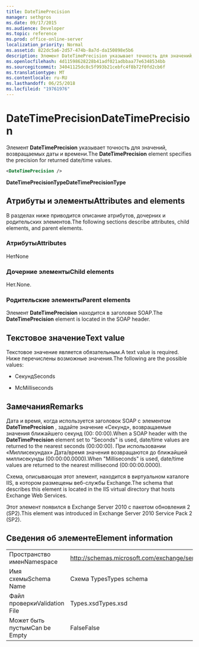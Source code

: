 ```yaml
---
title: DateTimePrecision
manager: sethgros
ms.date: 09/17/2015
ms.audience: Developer
ms.topic: reference
ms.prod: office-online-server
localization_priority: Normal
ms.assetid: 822dc5a6-2d57-474b-8a7d-da150898e5b6
description: Элемент DateTimePrecision указывает точность для значений, возвращаемых даты и времени.
ms.openlocfilehash: 4d11598628228b41adf021adbbaa77e6348534bb
ms.sourcegitcommit: 34041125dc8c5f993b21cebfc4f8b72f0fd2cb6f
ms.translationtype: MT
ms.contentlocale: ru-RU
ms.lasthandoff: 06/25/2018
ms.locfileid: "19761976"
---
```

# <a name="datetimeprecision"></a><span data-ttu-id="15e7b-103">DateTimePrecision</span><span class="sxs-lookup"><span data-stu-id="15e7b-103">DateTimePrecision</span></span>

<span data-ttu-id="15e7b-104">Элемент **DateTimePrecision** указывает точность для значений, возвращаемых даты и времени.</span><span class="sxs-lookup"><span data-stu-id="15e7b-104">The **DateTimePrecision** element specifies the precision for returned date/time values.</span></span> 
  
```XML
<DateTimePrecision />
```

<span data-ttu-id="15e7b-105">**DateTimePrecisionType**</span><span class="sxs-lookup"><span data-stu-id="15e7b-105">**DateTimePrecisionType**</span></span>

## <a name="attributes-and-elements"></a><span data-ttu-id="15e7b-106">Атрибуты и элементы</span><span class="sxs-lookup"><span data-stu-id="15e7b-106">Attributes and elements</span></span>

<span data-ttu-id="15e7b-107">В разделах ниже приводится описание атрибутов, дочерних и родительских элементов.</span><span class="sxs-lookup"><span data-stu-id="15e7b-107">The following sections describe attributes, child elements, and parent elements.</span></span>
  
### <a name="attributes"></a><span data-ttu-id="15e7b-108">Атрибуты</span><span class="sxs-lookup"><span data-stu-id="15e7b-108">Attributes</span></span>

<span data-ttu-id="15e7b-109">Нет</span><span class="sxs-lookup"><span data-stu-id="15e7b-109">None</span></span>
  
### <a name="child-elements"></a><span data-ttu-id="15e7b-110">Дочерние элементы</span><span class="sxs-lookup"><span data-stu-id="15e7b-110">Child elements</span></span>

<span data-ttu-id="15e7b-111">Нет.</span><span class="sxs-lookup"><span data-stu-id="15e7b-111">None.</span></span>
  
### <a name="parent-elements"></a><span data-ttu-id="15e7b-112">Родительские элементы</span><span class="sxs-lookup"><span data-stu-id="15e7b-112">Parent elements</span></span>

<span data-ttu-id="15e7b-113">Элемент **DateTimePrecision** находится в заголовке SOAP.</span><span class="sxs-lookup"><span data-stu-id="15e7b-113">The **DateTimePrecision** element is located in the SOAP header.</span></span> 
  
## <a name="text-value"></a><span data-ttu-id="15e7b-114">Текстовое значение</span><span class="sxs-lookup"><span data-stu-id="15e7b-114">Text value</span></span>

<span data-ttu-id="15e7b-115">Текстовое значение является обязательным.</span><span class="sxs-lookup"><span data-stu-id="15e7b-115">A text value is required.</span></span> <span data-ttu-id="15e7b-116">Ниже перечислены возможные значения.</span><span class="sxs-lookup"><span data-stu-id="15e7b-116">The following are the possible values:</span></span>
  
- <span data-ttu-id="15e7b-117">Секунд</span><span class="sxs-lookup"><span data-stu-id="15e7b-117">Seconds</span></span>
    
- <span data-ttu-id="15e7b-118">Мс</span><span class="sxs-lookup"><span data-stu-id="15e7b-118">Milliseconds</span></span>
    
## <a name="remarks"></a><span data-ttu-id="15e7b-119">Замечания</span><span class="sxs-lookup"><span data-stu-id="15e7b-119">Remarks</span></span>

<span data-ttu-id="15e7b-120">Дата и время, когда используется заголовок SOAP с элементом **DateTimePrecision** , задайте значение «Секунд», возвращаемые значения ближайшего секунд (00: 00:00).</span><span class="sxs-lookup"><span data-stu-id="15e7b-120">When a SOAP header with the **DateTimePrecision** element set to "Seconds" is used, date/time values are returned to the nearest seconds (00:00:00).</span></span> <span data-ttu-id="15e7b-121">При использовании «Миллисекундах» Дата/время значения возвращаются до ближайшей миллисекунды (00:00:00.0000).</span><span class="sxs-lookup"><span data-stu-id="15e7b-121">When "Milliseconds" is used, date/time values are returned to the nearest millisecond (00:00:00.0000).</span></span> 
  
<span data-ttu-id="15e7b-122">Схема, описывающая этот элемент, находится в виртуальном каталоге IIS, в котором размещены веб-службы Exchange.</span><span class="sxs-lookup"><span data-stu-id="15e7b-122">The schema that describes this element is located in the IIS virtual directory that hosts Exchange Web Services.</span></span>
  
<span data-ttu-id="15e7b-123">Этот элемент появился в Exchange Server 2010 с пакетом обновления 2 (SP2).</span><span class="sxs-lookup"><span data-stu-id="15e7b-123">This element was introduced in Exchange Server 2010 Service Pack 2 (SP2).</span></span>
  
## <a name="element-information"></a><span data-ttu-id="15e7b-124">Сведения об элементе</span><span class="sxs-lookup"><span data-stu-id="15e7b-124">Element information</span></span>

|||
|:-----|:-----|
|<span data-ttu-id="15e7b-125">Пространство имен</span><span class="sxs-lookup"><span data-stu-id="15e7b-125">Namespace</span></span>  <br/> |http://schemas.microsoft.com/exchange/services/2006/types  <br/> |
|<span data-ttu-id="15e7b-126">Имя схемы</span><span class="sxs-lookup"><span data-stu-id="15e7b-126">Schema Name</span></span>  <br/> |<span data-ttu-id="15e7b-127">Схема Types</span><span class="sxs-lookup"><span data-stu-id="15e7b-127">Types schema</span></span>  <br/> |
|<span data-ttu-id="15e7b-128">Файл проверки</span><span class="sxs-lookup"><span data-stu-id="15e7b-128">Validation File</span></span>  <br/> |<span data-ttu-id="15e7b-129">Types.xsd</span><span class="sxs-lookup"><span data-stu-id="15e7b-129">Types.xsd</span></span>  <br/> |
|<span data-ttu-id="15e7b-130">Может быть пустым</span><span class="sxs-lookup"><span data-stu-id="15e7b-130">Can be Empty</span></span>  <br/> |<span data-ttu-id="15e7b-131">False</span><span class="sxs-lookup"><span data-stu-id="15e7b-131">False</span></span>  <br/> |
   

